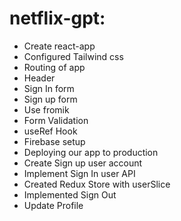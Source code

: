 # netflix-gpt:

- Create react-app
- Configured Tailwind css
- Routing of app
- Header
- Sign In form
- Sign up form
- Use fromik
- Form Validation
- useRef Hook
- Firebase setup
- Deploying our app to production
- Create Sign up user account
- Implement Sign In user API
- Created Redux Store with userSlice
- Implemented Sign Out
- Update Profile